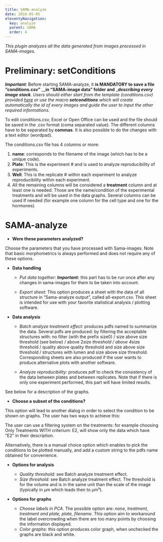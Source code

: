 ```yaml
---
title: SAMA-analyze
date: 2016-05-05
eleventyNavigation:
  key: analyze
  parent: SAMA
  order: 4
---
```


_This plugin analyzes all the data generated from images processed in SAMA-images._

# **Preliminary: setConditions**

***Important***: Before starting SAMA-analyze, it **is MANDATORY to save a file “conditions.csv”** __**in “SAMA-image data” folder and** __**describing every image stack**. Users should either start from the template (conditions.csv) provided [here](http://montevil.theobio.org/sites/montevil.theobio.org/files/sama/conditions.csv) or use the macro **setconditions** which will create automatically the id of every images and guide the user to input the other required informations._

To edit conditions.csv, Excel or Open Office can be used and the file should be saved in the .csv format (coma separated value). The different columns have to be separated by **commas**. It is also possible to do the changes with a text editor (wordpad).

The conditions.csv file has 4 columns or more:

1.  **name**: corresponds to the filename of the image (which has to be a unique code).
2.  **Plate**: This is the experiment # and is used to analyze reproducibility of experiments.
3.  **Well**: This is the replicate # within each experiment to analyze reproducibility within each experiment.
4.  All the remaining columns will be considered a **treatment** column and at least one is needed. Those are the name/condition of the experimental treatments and will be used in the data graphs. Several columns can be used If needed (for example one column for the cell type and one for the hormones).

# SAMA-analyze

*   **Were these parameters analyzed?**

Choose the parameters that you have processed with Sama-images. Note that basic morphometrics is always performed and does not require any of these options.

*   **Data handling**

    *   *Put data together:* ***Important:*** this part has to be run once after any changes in sama-images for them to be taken into account.

    *   *Export sheet:* This option produces a sheet with the data of all structure in “Sama-analyze output”, called all-export.csv. This sheet is intended for use with your favorite statistical analysis / plotting software.

*   **Data analysis**

    *   *Batch analyze treatment effect:* produces pdfs named to summarize the data. Several pdfs are produced: by filtering the acceptable structures with:
no filter (with the prefix size0) / size above size threshold (see below) / above 2*size threshold / above 4*size threshold / quality above quality threshold and size above size threshold / structures with lumen and size above size threshold.
Corresponding sheets are also produced if the user wants to produce alternative plots with another software.

    *   *Analyze reproducibility:* produces pdf to check the consistency of the data between plates and between replicates. Note that if there is only one experiment performed, this part will have limited results.

See below for a description of the graphs.

*   **Choose a subset of the conditions?**

This option will lead to another dialog in order to select the condition to be shown on graphs. The user has two ways to achieve this:

The user can use a filtering system on the treatments: for example choosing Only Treatments WITH criterium: E2, will show only the data which have “E2” in their description.

Alternatively, there is a manual choice option which enables to pick the conditions to be plotted manually, and add a custom string to the pdfs name obtained for convenience.

*   **Options for analysis**

    *    *Quality threshold:* see Batch analyze treatment effect.
    *    *Size threshold:* see Batch analyze treatment effect. The threshold is for the volume and is in the same unit than the scale of the image (typically in µm which leads then to µm³).

*   **Options for graphs**

    *   *Choose labels in PCA.* The possible option are: _none, treatment, treatment and plate, plate, filename._ This option aim to workaround the label overcrowding when there are too many points by choosing the information displayed.
    *   *Color graphs:* this option produces color graph, when unchecked the graphs are black and white.
